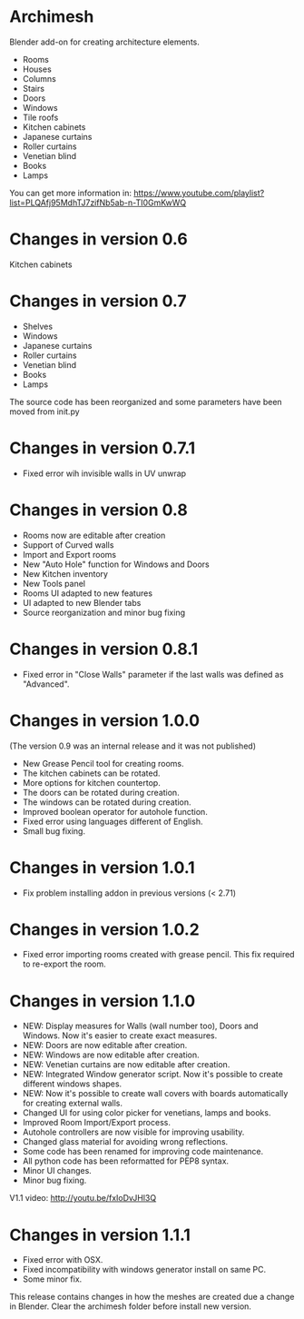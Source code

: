 Archimesh
=======

Blender add-on for creating architecture elements.

- Rooms
- Houses
- Columns
- Stairs
- Doors
- Windows
- Tile roofs
- Kitchen cabinets
- Japanese curtains
- Roller curtains
- Venetian blind
- Books
- Lamps

You can get more information in: https://www.youtube.com/playlist?list=PLQAfj95MdhTJ7zifNb5ab-n-TI0GmKwWQ

Changes in version 0.6
=============================
Kitchen cabinets

Changes in version 0.7
=============================
- Shelves
- Windows
- Japanese curtains
- Roller curtains
- Venetian blind
- Books
- Lamps

The source code has been reorganized and some parameters have been moved from init.py

Changes in version 0.7.1
=============================
- Fixed error wih invisible walls in UV unwrap

Changes in version 0.8
=============================
- Rooms now are editable after creation
- Support of Curved walls
- Import and Export rooms
- New "Auto Hole" function for Windows and Doors
- New Kitchen inventory
- New Tools panel
- Rooms UI adapted to new features
- UI adapted to new Blender tabs
- Source reorganization and minor bug fixing

Changes in version 0.8.1
=============================
- Fixed error in "Close Walls" parameter if the last walls was defined as "Advanced".


Changes in version 1.0.0
=============================
(The version 0.9 was an internal release and it was not published)


- New Grease Pencil tool for creating rooms.
- The kitchen cabinets can be rotated.
- More options for kitchen countertop.
- The doors can be rotated during creation.
- The windows can be rotated during creation.
- Improved boolean operator for autohole function.
- Fixed error using languages different of English.
- Small bug fixing.

Changes in version 1.0.1
=============================
- Fix problem installing addon in previous versions (< 2.71)

Changes in version 1.0.2
=============================
- Fixed error importing rooms created with grease pencil. This fix required to re-export the room.

Changes in version 1.1.0
=============================
- NEW: Display measures for Walls (wall number too), Doors and Windows. Now it's easier to create exact measures.
- NEW: Doors are now editable after creation.
- NEW: Windows are now editable after creation.
- NEW: Venetian curtains are now editable after creation.
- NEW: Integrated Window generator script. Now it's possible to create different windows shapes.
- NEW: Now it's possible to create wall covers with boards automatically for creating external walls.
- Changed UI for using color picker for venetians, lamps and books.
- Improved Room Import/Export process.
- Autohole controllers are now visible for improving usability.
- Changed glass material for avoiding wrong reflections.
- Some code has been renamed for improving code maintenance.
- All python code has been reformatted for PEP8 syntax.
- Minor UI changes.
- Minor bug fixing.
 
V1.1 video: http://youtu.be/fxIoDvJHl3Q

Changes in version 1.1.1
=============================
- Fixed error with OSX.
- Fixed incompatibility with windows generator install on same PC.
- Some minor fix.

This release contains changes in how the meshes are created due a change in Blender. Clear the archimesh folder before install new version.

